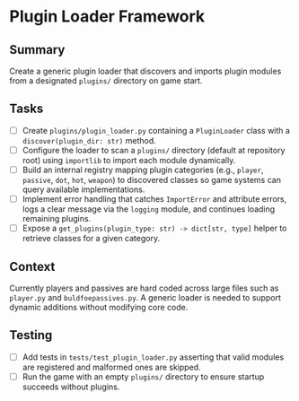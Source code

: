 # Plugin Loader Framework

## Summary
Create a generic plugin loader that discovers and imports plugin modules from a designated `plugins/` directory on game start.

## Tasks
- [ ] Create `plugins/plugin_loader.py` containing a `PluginLoader` class with a `discover(plugin_dir: str)` method.
- [ ] Configure the loader to scan a `plugins/` directory (default at repository root) using `importlib` to import each module dynamically.
- [ ] Build an internal registry mapping plugin categories (e.g., `player`, `passive`, `dot`, `hot`, `weapon`) to discovered classes so game systems can query available implementations.
- [ ] Implement error handling that catches `ImportError` and attribute errors, logs a clear message via the `logging` module, and continues loading remaining plugins.
- [ ] Expose a `get_plugins(plugin_type: str) -> dict[str, type]` helper to retrieve classes for a given category.

## Context
Currently players and passives are hard coded across large files such as `player.py` and `buldfoepassives.py`. A generic loader is needed to support dynamic additions without modifying core code.

## Testing
- [ ] Add tests in `tests/test_plugin_loader.py` asserting that valid modules are registered and malformed ones are skipped.
- [ ] Run the game with an empty `plugins/` directory to ensure startup succeeds without plugins.
